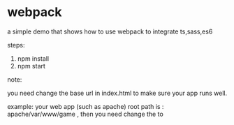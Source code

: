 # webpack

a simple demo that shows how to use webpack to integrate ts,sass,es6

steps:
  1. npm install
  2. npm start


note:

you need change the base url in index.html to make sure your app runs well.

example:
    your web app (such as apache) root path is : apache/var/www/game  ,
    then you need change the <base href="/"> to <base href="/game/">